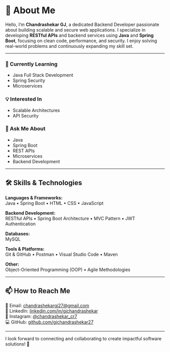 # 👋 About Me

Hello, I’m **Chandrashekar GJ**, a dedicated Backend Developer passionate about building scalable and secure web applications. I specialize in developing **RESTful APIs** and backend services using **Java** and **Spring Boot**, focusing on clean code, performance, and security. I enjoy solving real-world problems and continuously expanding my skill set.

---

### 🔭 Currently Learning  
- Java Full Stack Development  
- Spring Security  
- Microservices  
  
### 💡 Interested In  
- Scalable Architectures  
- API Security  

### 💬 Ask Me About  
- Java  
- Spring Boot  
- REST APIs  
- Microservices  
- Backend Development  

---

## 🛠️ Skills & Technologies

**Languages & Frameworks:**  
Java • Spring Boot • HTML • CSS • JavaScript

**Backend Development:**  
RESTful APIs • Spring Boot Architecture • MVC Pattern • JWT Authentication

**Databases:**  
MySQL

**Tools & Platforms:**  
Git & GitHub • Postman • Visual Studio Code • Maven

**Other:**  
Object-Oriented Programming (OOP) • Agile Methodologies

---

## 📫 How to Reach Me

📧 Email: [chandrashekargj27@gmail.com](mailto:chandrashekargj27@gmail.com)  
🔗 LinkedIn: [linkedin.com/in/gjchandrashekar](https://www.linkedin.com/in/gjchandrashekar/)  
📸 Instagram: [@chandrashekar_cr7](https://www.instagram.com/chandrashekar_cr7)  
💻 GitHub: [github.com/gjchandrashekar27](https://github.com/gjchandrashekar27)

---

I look forward to connecting and collaborating to create impactful software solutions! 🚀
